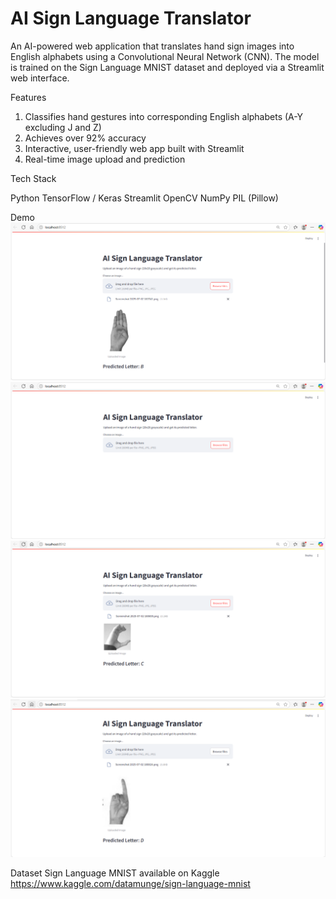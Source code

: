 # AI Sign Language Translator
An AI-powered web application that translates hand sign images into English alphabets using a Convolutional Neural Network (CNN). The model is trained on the Sign Language MNIST dataset and deployed via a Streamlit web interface.

Features

1. Classifies hand gestures into corresponding English alphabets (A-Y excluding J and Z)
2. Achieves over 92% accuracy
3. Interactive, user-friendly web app built with Streamlit
4. Real-time image upload and prediction

Tech Stack

Python
TensorFlow / Keras
Streamlit
OpenCV
NumPy
PIL (Pillow)

Demo
![Demo Image](demo1.png)
![Demo Image](demo2.png)
![Demo Image](demo3.png)
![Demo Image](demo4.png)

Dataset
Sign Language MNIST available on Kaggle
https://www.kaggle.com/datamunge/sign-language-mnist



